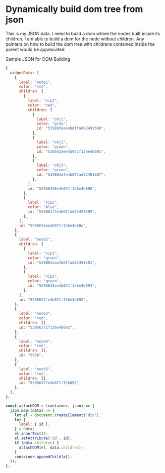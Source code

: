 # Dynamically build dom tree from json

This is my JSON data. I need to build a dom where the nodes built inside its children. I am able to build a dom for the node without children. Any pointers on how to build the dom tree with childrens contained inside the parent would be appreciated

Sample JSON for DOM Building

```js
{
  widgetData: [
    {
      label: "node1",
      color: "red",
      children: [
        {
          label: "vip1",
          color: "red",
          children: [
            {
              label: "obj1",
              color: "gray",
              id: "539803eae4b0ffad82491508",
            },
            {
              label: "obj2",
              color: "green",
              id: "5395635ee4b071f136e4b691",
            },
            {
              label: "obj3",
              color: "green",
              id: "539803e4e4b0ffad82491507",
            },
          ],
          id: "53956358e4b071f136e4b690",
        },
        {
          label: "vip2",
          color: "blue",
          id: "539803f2e4b0ffad82491509",
        },
      ],
      id: "5395634ee4b071f136e4b68e",
    },
    {
      label: "node2",
      children: [
        {
          label: "vip1",
          color: "green",
          id: "539803eae4b0ffad82491501",
        },
        {
          label: "vip2",
          color: "green",
          id: "5395635ee4b071f136e4b694",
        },
      ],
      id: "5395637fe4b071f136e4b692",
    },
    {
      label: "node3",
      color: "red",
      children: [],
      id: "53956371f136e4b692",
    },
    {
      label: "node4",
      color: "red",
      children: [],
      id: "5656",
    },
    {
      label: "node5",
      color: "red",
      children: [],
      id: "5395637fe4b071f13b692",
    },
  ],
};
```

```js
const attachDOM = (container, json) => {
  json.map((data) => {
    let el = document.createElement("div");
    let {
      label: { id },
    } = data;
    el.innerText();
    el.setAttribute('id', id);
    if (data.children) {
      attachDOM(el, data.children);
    }
    container.appendChild(el);
  });
};
```
